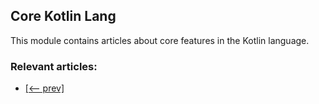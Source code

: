 ## Core Kotlin Lang

This module contains articles about core features in the Kotlin language.

### Relevant articles:
- [[<-- prev]](/core-kotlin-modules/core-kotlin-lang-2)
